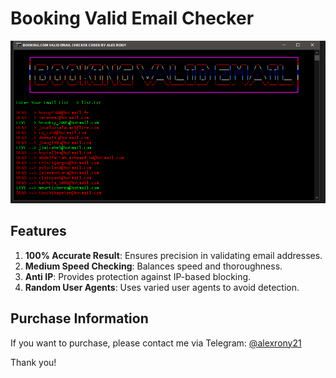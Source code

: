 # Booking Valid Email Checker

![Image](https://raw.githubusercontent.com/thepythoncode97/Booking-Valid-Email-Checker/refs/heads/main/Booking.com_Valid_Email_Checker.png)

## Features
1. **100% Accurate Result**: Ensures precision in validating email addresses.
2. **Medium Speed Checking**: Balances speed and thoroughness.
3. **Anti IP**: Provides protection against IP-based blocking.
4. **Random User Agents**: Uses varied user agents to avoid detection.

## Purchase Information
If you want to purchase, please contact me via Telegram: [@alexrony21](https://t.me/alexrony21)

Thank you!
